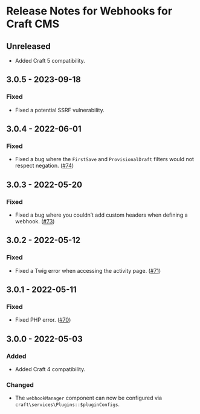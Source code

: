 # Release Notes for Webhooks for Craft CMS

## Unreleased

- Added Craft 5 compatibility.

## 3.0.5 - 2023-09-18

### Fixed

- Fixed a potential SSRF vulnerability.

## 3.0.4 - 2022-06-01

### Fixed
- Fixed a bug where the `FirstSave` and `ProvisionalDraft` filters would not respect negation. ([#74](https://github.com/craftcms/webhooks/pull/74))

## 3.0.3 - 2022-05-20

### Fixed
- Fixed a bug where you couldn’t add custom headers when defining a webhook. ([#73](https://github.com/craftcms/webhooks/pull/73))

## 3.0.2 - 2022-05-12

### Fixed
- Fixed a Twig error when accessing the activity page. ([#71](https://github.com/craftcms/webhooks/issues/71))

## 3.0.1 - 2022-05-11

### Fixed
- Fixed PHP error. ([#70](https://github.com/craftcms/webhooks/issues/70))

## 3.0.0 - 2022-05-03

### Added
- Added Craft 4 compatibility.

### Changed
- The `webhookManager` component can now be configured via `craft\services\Plugins::$pluginConfigs`.
